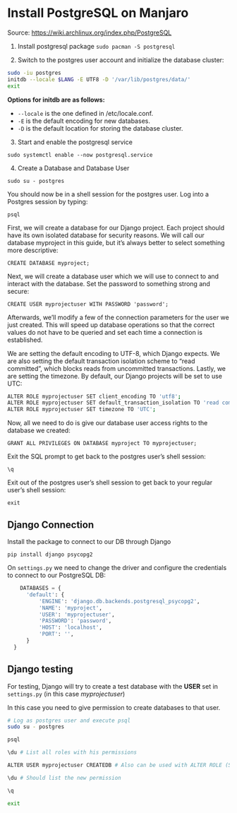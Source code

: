 # Install PostgreSQL on Manjaro

Source: https://wiki.archlinux.org/index.php/PostgreSQL

1. Install postgresql package
`sudo pacman -S postgresql`

2. Switch to the postgres user account and initialize the database cluster:
```bash
sudo -iu postgres
initdb --locale $LANG -E UTF8 -D '/var/lib/postgres/data/'
exit
```

**Options for initdb are as follows:**

- `--locale` is the one defined in /etc/locale.conf.
- `-E` is the default encoding for new databases.
- `-D` is the default location for storing the database cluster.

3. Start and enable the postgresql service

`sudo systemctl enable --now postgresql.service`

4. Create a Database and Database User

`sudo su - postgres`

You should now be in a shell session for the postgres user. Log into a Postgres session by typing:

`psql`

First, we will create a database for our Django project. Each project should have its own isolated database for security reasons. We will call our database myproject in this guide, but it’s always better to select something more descriptive:

`CREATE DATABASE myproject;`

Next, we will create a database user which we will use to connect to and interact with the database. Set the password to something strong and secure:

`CREATE USER myprojectuser WITH PASSWORD 'password';`

Afterwards, we’ll modify a few of the connection parameters for the user we just created. This will speed up database operations so that the correct values do not have to be queried and set each time a connection is established.

We are setting the default encoding to UTF-8, which Django expects. We are also setting the default transaction isolation scheme to “read committed”, which blocks reads from uncommitted transactions. Lastly, we are setting the timezone. By default, our Django projects will be set to use UTC:

```bash
ALTER ROLE myprojectuser SET client_encoding TO 'utf8';
ALTER ROLE myprojectuser SET default_transaction_isolation TO 'read committed';
ALTER ROLE myprojectuser SET timezone TO 'UTC';
```

Now, all we need to do is give our database user access rights to the database we created:

`GRANT ALL PRIVILEGES ON DATABASE myproject TO myprojectuser;`

Exit the SQL prompt to get back to the postgres user’s shell session:

`\q`

Exit out of the postgres user’s shell session to get back to your regular user’s shell session:

`exit`

## Django Connection

Install the package to connect to our DB through Django

`pip install django psycopg2`

On `settings.py` we need to change the driver and configure the credentials to connect to our PostgreSQL DB:

```python
	DATABASES = {
      'default': {
          'ENGINE': 'django.db.backends.postgresql_psycopg2',
          'NAME': 'myproject',
          'USER': 'myprojectuser',
          'PASSWORD': 'password',
          'HOST': 'localhost',
          'PORT': '',
      }
  }
```

## Django testing
For testing, Django will try to create a test database with the **USER** set in `settings.py` (in this case *myprojectuser*)

In this case you need to give permission to create databases to that user.

```bash
# Log as postgres user and execute psql
sudo su - postgres

psql

\du # List all roles with his permissions

ALTER USER myprojectuser CREATEDB # Also can be used with ALTER ROLE (See Postgres docs)

\du # Should list the new permission

\q

exit
```
